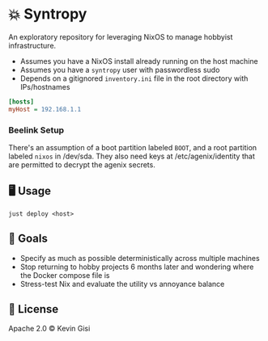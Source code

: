 # 💥 Syntropy

An exploratory repository for leveraging NixOS to manage hobbyist infrastructure.

* Assumes you have a NixOS install already running on the host machine
* Assumes you have a `syntropy` user with passwordless sudo
* Depends on a gitignored `inventory.ini` file in the root directory with IPs/hostnames

```ini
[hosts]
myHost = 192.168.1.1
```

### Beelink Setup

There's an assumption of a boot partition labeled `BOOT`, and a root partition
labeled `nixos` in /dev/sda. They also need keys at /etc/agenix/identity that are
permitted to decrypt the agenix secrets.

## 🖥️ Usage

```
just deploy <host>
```

## 🎯 Goals

* Specify as much as possible deterministically across multiple machines
* Stop returning to hobby projects 6 months later and wondering where the Docker compose file is
* Stress-test Nix and evaluate the utility vs annoyance balance

## 📜 License

Apache 2.0 © Kevin Gisi
